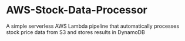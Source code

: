 # AWS-Stock-Data-Processor
A simple serverless AWS Lambda pipeline that automatically processes stock price data from S3 and stores results in DynamoDB
